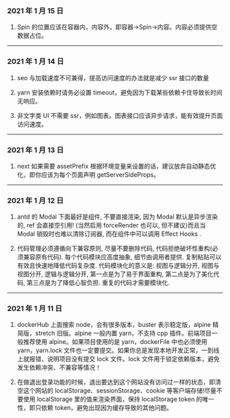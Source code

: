 ### 2021 年 1 月 15 日

1. Spin 的位置应该在容器内，内容外，即容器->Spin->内容。内容必须提供空数据占位。

---

### 2021 年 1 月 14 日

1. seo 与加载速度不可兼得，提高访问速度的办法就是减少 ssr 接口的数量

2. yarn 安装依赖时请务必设置 timeout，避免因为下载某些依赖卡住导致长时间无响应。

3. 非文字类 UI 不需要 ssr，例如图表。图表接口应该异步请求，能有效提升页面访问速度。

---

### 2021 年 1 月 13 日

1. next 如果需要 assetPrefix 根据环境变量来设置的话，建议放弃自动静态优化，即你应该为每个页面声明 getServerSideProps。

---

### 2021 年 1 月 12 日

1. antd 的 Modal 下面最好是组件, 不要直接渲染, 因为 Modal 默认是异步渲染的, ref 会直接空引用! (当然启用 forceRender 也可以, 但不建议)而且当 Modal 销毁时也难以清除订阅器, 而在组件中可以调用 Effect Hooks .

2. 代码管理必须遵循向下兼容原则, 尽量不要删除代码, 代码拒绝破坏性重构(必须兼容原有代码). 每个代码模块应高度抽象, 细节由调用者提供. 复制粘贴可以有效且快速地降低代码复杂度. 代码模块化的意义是: 视图与逻辑分开, 视图与视图分开, 逻辑与逻辑分开, 第一点是为了易于界面重构, 第二点是为了美化代码, 第三点是为了降低心智负担. 重复的代码才需要模块化.

---

### 2021 年 1 月 11 日

1. dockerHub 上面搜索 node，会有很多版本，buster 表示稳定版，alpine 精简版，stretch 旧版。alpine 一般内置 yarn，不支持 cpp 插件。前端项目一般推荐使用 alpine。如果项目使用的是 yarn，dockerFile 中也必须使用 yarn，yarn.lock 文件也一定要提交。如果你总是发现本地开发正常，一到线上就报错，说明项目没有提交 lock 文件。lock 文件用于锁定依赖版本，避免发生依赖冲突、不兼容等情况！

2. 在做退出登录功能的时候，退出要达到这个网站没有访问过一样的状态，即清空这个网站的 localStorage、sessionStorage、cookie 等客户端存储!尽量不要使用 localStorage 里的值来渲染界面，保持 localStorage token 的唯一性，即只依赖 token，避免出现因为缓存导致的其他问题。
